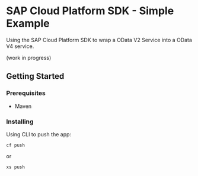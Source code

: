 # SAP Cloud Platform SDK - Simple Example

Using the SAP Cloud Platform SDK to wrap a OData V2 Service into a OData V4 service.

(work in progress)

## Getting Started


### Prerequisites

- Maven

### Installing

Using CLI to push the app:

```
cf push
```
or 

```
xs push
```
